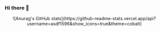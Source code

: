 ### Hi there 👋
<div align="center">
 ![Anurag's GitHub stats](https://github-readme-stats.vercel.app/api?username=asdf1596&show_icons=true&theme=cobalt)
</div>

<!--
**asdf1596/asdf1596** is a ✨ _special_ ✨ repository because its `README.md` (this file) appears on your GitHub profile.

Here are some ideas to get you started:

- 🔭 I’m currently working on ...
- 🌱 I’m currently learning ...
- 👯 I’m looking to collaborate on ...
- 🤔 I’m looking for help with ...
- 💬 Ask me about ...
- 📫 How to reach me: ...
- 😄 Pronouns: ...
- ⚡ Fun fact: ...
-->
